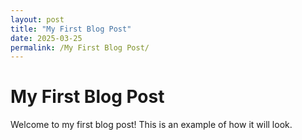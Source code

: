 ```yaml
---
layout: post
title: "My First Blog Post"
date: 2025-03-25
permalink: /My First Blog Post/
---
```


# My First Blog Post

Welcome to my first blog post! This is an example of how it will look.
